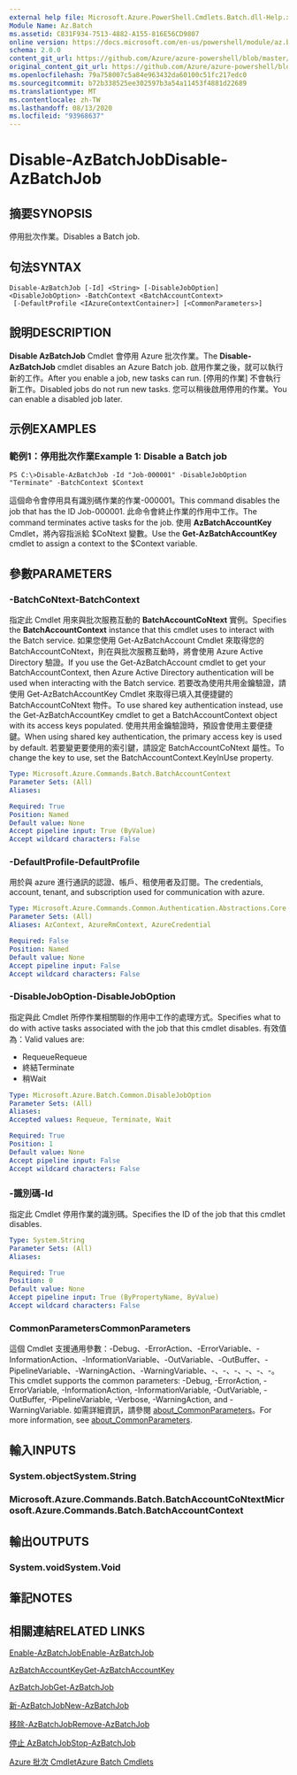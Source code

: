 ```yaml
---
external help file: Microsoft.Azure.PowerShell.Cmdlets.Batch.dll-Help.xml
Module Name: Az.Batch
ms.assetid: C831F934-7513-4882-A155-816E56CD9807
online version: https://docs.microsoft.com/en-us/powershell/module/az.batch/disable-azbatchjob
schema: 2.0.0
content_git_url: https://github.com/Azure/azure-powershell/blob/master/src/Batch/Batch/help/Disable-AzBatchJob.md
original_content_git_url: https://github.com/Azure/azure-powershell/blob/master/src/Batch/Batch/help/Disable-AzBatchJob.md
ms.openlocfilehash: 79a758007c5a84e963432da60100c51fc217edc0
ms.sourcegitcommit: b72b338525ee302597b3a54a11453f4881d22689
ms.translationtype: MT
ms.contentlocale: zh-TW
ms.lasthandoff: 08/13/2020
ms.locfileid: "93968637"
---
```

# <span data-ttu-id="bebb6-101">Disable-AzBatchJob</span><span class="sxs-lookup"><span data-stu-id="bebb6-101">Disable-AzBatchJob</span></span>

## <span data-ttu-id="bebb6-102">摘要</span><span class="sxs-lookup"><span data-stu-id="bebb6-102">SYNOPSIS</span></span>
<span data-ttu-id="bebb6-103">停用批次作業。</span><span class="sxs-lookup"><span data-stu-id="bebb6-103">Disables a Batch job.</span></span>

## <span data-ttu-id="bebb6-104">句法</span><span class="sxs-lookup"><span data-stu-id="bebb6-104">SYNTAX</span></span>

```
Disable-AzBatchJob [-Id] <String> [-DisableJobOption] <DisableJobOption> -BatchContext <BatchAccountContext>
 [-DefaultProfile <IAzureContextContainer>] [<CommonParameters>]
```

## <span data-ttu-id="bebb6-105">說明</span><span class="sxs-lookup"><span data-stu-id="bebb6-105">DESCRIPTION</span></span>
<span data-ttu-id="bebb6-106">**Disable AzBatchJob** Cmdlet 會停用 Azure 批次作業。</span><span class="sxs-lookup"><span data-stu-id="bebb6-106">The **Disable-AzBatchJob** cmdlet disables an Azure Batch job.</span></span>
<span data-ttu-id="bebb6-107">啟用作業之後，就可以執行新的工作。</span><span class="sxs-lookup"><span data-stu-id="bebb6-107">After you enable a job, new tasks can run.</span></span>
<span data-ttu-id="bebb6-108">[停用的作業] 不會執行新工作。</span><span class="sxs-lookup"><span data-stu-id="bebb6-108">Disabled jobs do not run new tasks.</span></span>
<span data-ttu-id="bebb6-109">您可以稍後啟用停用的作業。</span><span class="sxs-lookup"><span data-stu-id="bebb6-109">You can enable a disabled job later.</span></span>

## <span data-ttu-id="bebb6-110">示例</span><span class="sxs-lookup"><span data-stu-id="bebb6-110">EXAMPLES</span></span>

### <span data-ttu-id="bebb6-111">範例1：停用批次作業</span><span class="sxs-lookup"><span data-stu-id="bebb6-111">Example 1: Disable a Batch job</span></span>
```
PS C:\>Disable-AzBatchJob -Id "Job-000001" -DisableJobOption "Terminate" -BatchContext $Context
```

<span data-ttu-id="bebb6-112">這個命令會停用具有識別碼作業的作業-000001。</span><span class="sxs-lookup"><span data-stu-id="bebb6-112">This command disables the job that has the ID Job-000001.</span></span>
<span data-ttu-id="bebb6-113">此命令會終止作業的作用中工作。</span><span class="sxs-lookup"><span data-stu-id="bebb6-113">The command terminates active tasks for the job.</span></span>
<span data-ttu-id="bebb6-114">使用 **AzBatchAccountKey** Cmdlet，將內容指派給 $CoNtext 變數。</span><span class="sxs-lookup"><span data-stu-id="bebb6-114">Use the **Get-AzBatchAccountKey** cmdlet to assign a context to the $Context variable.</span></span>

## <span data-ttu-id="bebb6-115">參數</span><span class="sxs-lookup"><span data-stu-id="bebb6-115">PARAMETERS</span></span>

### <span data-ttu-id="bebb6-116">-BatchCoNtext</span><span class="sxs-lookup"><span data-stu-id="bebb6-116">-BatchContext</span></span>
<span data-ttu-id="bebb6-117">指定此 Cmdlet 用來與批次服務互動的 **BatchAccountCoNtext** 實例。</span><span class="sxs-lookup"><span data-stu-id="bebb6-117">Specifies the **BatchAccountContext** instance that this cmdlet uses to interact with the Batch service.</span></span>
<span data-ttu-id="bebb6-118">如果您使用 Get-AzBatchAccount Cmdlet 來取得您的 BatchAccountCoNtext，則在與批次服務互動時，將會使用 Azure Active Directory 驗證。</span><span class="sxs-lookup"><span data-stu-id="bebb6-118">If you use the Get-AzBatchAccount cmdlet to get your BatchAccountContext, then Azure Active Directory authentication will be used when interacting with the Batch service.</span></span> <span data-ttu-id="bebb6-119">若要改為使用共用金鑰驗證，請使用 Get-AzBatchAccountKey Cmdlet 來取得已填入其便捷鍵的 BatchAccountCoNtext 物件。</span><span class="sxs-lookup"><span data-stu-id="bebb6-119">To use shared key authentication instead, use the Get-AzBatchAccountKey cmdlet to get a BatchAccountContext object with its access keys populated.</span></span> <span data-ttu-id="bebb6-120">使用共用金鑰驗證時，預設會使用主要便捷鍵。</span><span class="sxs-lookup"><span data-stu-id="bebb6-120">When using shared key authentication, the primary access key is used by default.</span></span> <span data-ttu-id="bebb6-121">若要變更要使用的索引鍵，請設定 BatchAccountCoNtext 屬性。</span><span class="sxs-lookup"><span data-stu-id="bebb6-121">To change the key to use, set the BatchAccountContext.KeyInUse property.</span></span>

```yaml
Type: Microsoft.Azure.Commands.Batch.BatchAccountContext
Parameter Sets: (All)
Aliases:

Required: True
Position: Named
Default value: None
Accept pipeline input: True (ByValue)
Accept wildcard characters: False
```

### <span data-ttu-id="bebb6-122">-DefaultProfile</span><span class="sxs-lookup"><span data-stu-id="bebb6-122">-DefaultProfile</span></span>
<span data-ttu-id="bebb6-123">用於與 azure 進行通訊的認證、帳戶、租使用者及訂閱。</span><span class="sxs-lookup"><span data-stu-id="bebb6-123">The credentials, account, tenant, and subscription used for communication with azure.</span></span>

```yaml
Type: Microsoft.Azure.Commands.Common.Authentication.Abstractions.Core.IAzureContextContainer
Parameter Sets: (All)
Aliases: AzContext, AzureRmContext, AzureCredential

Required: False
Position: Named
Default value: None
Accept pipeline input: False
Accept wildcard characters: False
```

### <span data-ttu-id="bebb6-124">-DisableJobOption</span><span class="sxs-lookup"><span data-stu-id="bebb6-124">-DisableJobOption</span></span>
<span data-ttu-id="bebb6-125">指定與此 Cmdlet 所停作業相關聯的作用中工作的處理方式。</span><span class="sxs-lookup"><span data-stu-id="bebb6-125">Specifies what to do with active tasks associated with the job that this cmdlet disables.</span></span>
<span data-ttu-id="bebb6-126">有效值為：</span><span class="sxs-lookup"><span data-stu-id="bebb6-126">Valid values are:</span></span> 
- <span data-ttu-id="bebb6-127">Requeue</span><span class="sxs-lookup"><span data-stu-id="bebb6-127">Requeue</span></span> 
- <span data-ttu-id="bebb6-128">終結</span><span class="sxs-lookup"><span data-stu-id="bebb6-128">Terminate</span></span> 
- <span data-ttu-id="bebb6-129">稍</span><span class="sxs-lookup"><span data-stu-id="bebb6-129">Wait</span></span>

```yaml
Type: Microsoft.Azure.Batch.Common.DisableJobOption
Parameter Sets: (All)
Aliases:
Accepted values: Requeue, Terminate, Wait

Required: True
Position: 1
Default value: None
Accept pipeline input: False
Accept wildcard characters: False
```

### <span data-ttu-id="bebb6-130">-識別碼</span><span class="sxs-lookup"><span data-stu-id="bebb6-130">-Id</span></span>
<span data-ttu-id="bebb6-131">指定此 Cmdlet 停用作業的識別碼。</span><span class="sxs-lookup"><span data-stu-id="bebb6-131">Specifies the ID of the job that this cmdlet disables.</span></span>

```yaml
Type: System.String
Parameter Sets: (All)
Aliases:

Required: True
Position: 0
Default value: None
Accept pipeline input: True (ByPropertyName, ByValue)
Accept wildcard characters: False
```

### <span data-ttu-id="bebb6-132">CommonParameters</span><span class="sxs-lookup"><span data-stu-id="bebb6-132">CommonParameters</span></span>
<span data-ttu-id="bebb6-133">這個 Cmdlet 支援通用參數：-Debug、-ErrorAction、-ErrorVariable、-InformationAction、-InformationVariable、-OutVariable、-OutBuffer、-PipelineVariable、-WarningAction、-WarningVariable、-、-、-、-、-、-。</span><span class="sxs-lookup"><span data-stu-id="bebb6-133">This cmdlet supports the common parameters: -Debug, -ErrorAction, -ErrorVariable, -InformationAction, -InformationVariable, -OutVariable, -OutBuffer, -PipelineVariable, -Verbose, -WarningAction, and -WarningVariable.</span></span> <span data-ttu-id="bebb6-134">如需詳細資訊，請參閱 [about_CommonParameters](http://go.microsoft.com/fwlink/?LinkID=113216)。</span><span class="sxs-lookup"><span data-stu-id="bebb6-134">For more information, see [about_CommonParameters](http://go.microsoft.com/fwlink/?LinkID=113216).</span></span>

## <span data-ttu-id="bebb6-135">輸入</span><span class="sxs-lookup"><span data-stu-id="bebb6-135">INPUTS</span></span>

### <span data-ttu-id="bebb6-136">System.object</span><span class="sxs-lookup"><span data-stu-id="bebb6-136">System.String</span></span>

### <span data-ttu-id="bebb6-137">Microsoft.Azure.Commands.Batch.BatchAccountCoNtext</span><span class="sxs-lookup"><span data-stu-id="bebb6-137">Microsoft.Azure.Commands.Batch.BatchAccountContext</span></span>

## <span data-ttu-id="bebb6-138">輸出</span><span class="sxs-lookup"><span data-stu-id="bebb6-138">OUTPUTS</span></span>

### <span data-ttu-id="bebb6-139">System.void</span><span class="sxs-lookup"><span data-stu-id="bebb6-139">System.Void</span></span>

## <span data-ttu-id="bebb6-140">筆記</span><span class="sxs-lookup"><span data-stu-id="bebb6-140">NOTES</span></span>

## <span data-ttu-id="bebb6-141">相關連結</span><span class="sxs-lookup"><span data-stu-id="bebb6-141">RELATED LINKS</span></span>

[<span data-ttu-id="bebb6-142">Enable-AzBatchJob</span><span class="sxs-lookup"><span data-stu-id="bebb6-142">Enable-AzBatchJob</span></span>](./Enable-AzBatchJob.md)

[<span data-ttu-id="bebb6-143">AzBatchAccountKey</span><span class="sxs-lookup"><span data-stu-id="bebb6-143">Get-AzBatchAccountKey</span></span>](./Get-AzBatchAccountKey.md)

[<span data-ttu-id="bebb6-144">AzBatchJob</span><span class="sxs-lookup"><span data-stu-id="bebb6-144">Get-AzBatchJob</span></span>](./Get-AzBatchJob.md)

[<span data-ttu-id="bebb6-145">新-AzBatchJob</span><span class="sxs-lookup"><span data-stu-id="bebb6-145">New-AzBatchJob</span></span>](./New-AzBatchJob.md)

[<span data-ttu-id="bebb6-146">移除-AzBatchJob</span><span class="sxs-lookup"><span data-stu-id="bebb6-146">Remove-AzBatchJob</span></span>](./Remove-AzBatchJob.md)

[<span data-ttu-id="bebb6-147">停止 AzBatchJob</span><span class="sxs-lookup"><span data-stu-id="bebb6-147">Stop-AzBatchJob</span></span>](./Stop-AzBatchJob.md)

[<span data-ttu-id="bebb6-148">Azure 批次 Cmdlet</span><span class="sxs-lookup"><span data-stu-id="bebb6-148">Azure Batch Cmdlets</span></span>](/powershell/module/az.batch)


